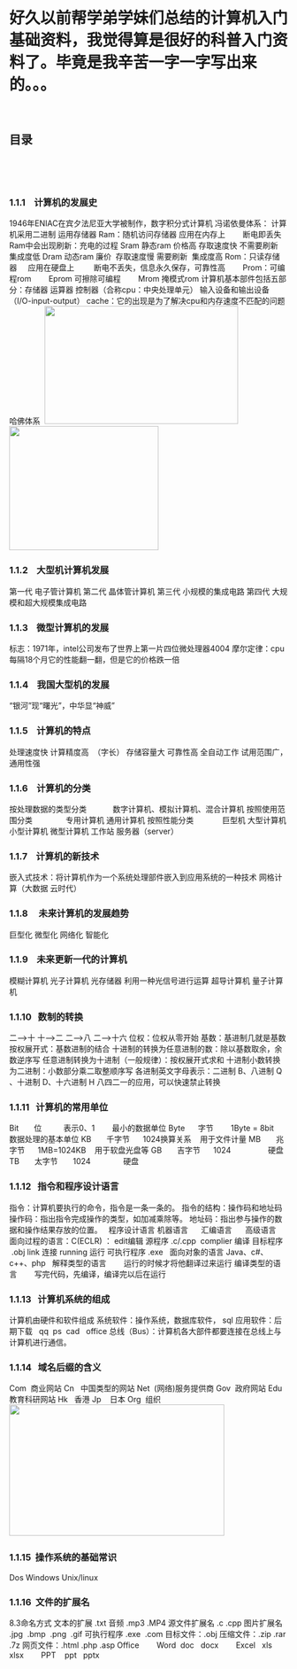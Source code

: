 # 好久以前帮学弟学妹们总结的计算机入门基础资料，我觉得算是很好的科普入门资料了。毕竟是我辛苦一字一字写出来的。。。
&nbsp;
## 目录
## <img src="https://images2015.cnblogs.com/blog/749242/201611/749242-20161119112253076-84506274.jpg" alt="">
&nbsp;
### 1.1.1&nbsp;&nbsp;&nbsp; 计算机的发展史
1946年ENIAC在宾夕法尼亚大学被制作，数字积分式计算机
冯诺依曼体系：
计算机采用二进制
运用存储器
Ram：随机访问存储器 应用在内存上
&nbsp;&nbsp;&nbsp;&nbsp;&nbsp;&nbsp; 断电即丢失
Ram中会出现刷新：充电的过程
Sram 静态ram 价格高 存取速度快 不需要刷新 集成度低
Dram 动态ram 廉价&nbsp; 存取速度慢 需要刷新&nbsp; 集成度高
Rom：只读存储器&nbsp;&nbsp;&nbsp;&nbsp; 应用在硬盘上&nbsp;
&nbsp;&nbsp;&nbsp;&nbsp;&nbsp;&nbsp; 断电不丢失，信息永久保存，可靠性高
&nbsp;&nbsp;&nbsp;&nbsp;&nbsp;&nbsp; Prom：可编程rom
&nbsp;&nbsp;&nbsp;&nbsp;&nbsp;&nbsp; Eprom 可擦除可编程
&nbsp;&nbsp;&nbsp;&nbsp;&nbsp;&nbsp; Mrom 掩模式rom
计算机基本部件包括五部分：存储器 运算器 控制器（合称cpu：中央处理单元） 输入设备和输出设备（I/O-input-output）
cache：它的出现是为了解决cpu和内存速度不匹配的问题
哈佛体系
&nbsp;<img src="https://images2015.cnblogs.com/blog/749242/201611/749242-20161119114131342-1236813508.png" alt="" width="350" height="213">
<img src="https://images2015.cnblogs.com/blog/749242/201611/749242-20161119114200607-1572091223.png" alt="" width="270" height="224">
### 1.1.2&nbsp;&nbsp;&nbsp; 大型机计算机发展
第一代 电子管计算机
第二代 晶体管计算机
第三代 小规模的集成电路
第四代 大规模和超大规模集成电路
&nbsp;
### 1.1.3&nbsp;&nbsp;&nbsp; 微型计算机的发展
标志：1971年，intel公司发布了世界上第一片四位微处理器4004
摩尔定律：cpu每隔18个月它的性能翻一翻，但是它的价格跌一倍
&nbsp;
### 1.1.4&nbsp;&nbsp;&nbsp; 我国大型机的发展
“银河”现“曙光”，中华显“神威”
&nbsp;
### 1.1.5&nbsp;&nbsp;&nbsp; 计算机的特点
处理速度快
计算精度高&nbsp; （字长）
存储容量大
可靠性高
全自动工作
试用范围广，通用性强
&nbsp;
### 1.1.6&nbsp;&nbsp;&nbsp; 计算机的分类
按处理数据的类型分类
&nbsp; &nbsp; &nbsp; &nbsp; &nbsp; &nbsp;数字计算机、模拟计算机、混合计算机
按照使用范围分类
　　　　专用计算机 通用计算机
按照性能分类
&nbsp;&nbsp;&nbsp;　　 &nbsp;巨型机 大型计算机 小型计算机 微型计算机 工作站 服务器（server）
&nbsp;
### 1.1.7&nbsp;&nbsp;&nbsp; 计算机的新技术
嵌入式技术：将计算机作为一个系统处理部件嵌入到应用系统的一种技术
网格计算（大数据 云时代）
&nbsp;
### 1.1.8&nbsp;&nbsp;&nbsp; &nbsp;未来计算机的发展趋势
巨型化 微型化 网络化 智能化
&nbsp;
### 1.1.9&nbsp;&nbsp;&nbsp; 未来更新一代的计算机
模糊计算机
光子计算机 光存储器 利用一种光信号进行运算
超导计算机
量子计算机
&nbsp;
### 1.1.10&nbsp; &nbsp;数制的转换
二——>十
十——>二
二——>八
二——>十六
位权：位权从零开始
基数：基进制几就是基数
按权展开式：基数进制的结合
十进制的转换为任意进制的数：除以基数取余，余数逆序写
任意进制转换为十进制（一般规律）：按权展开式求和
十进制小数转换为二进制：小数部分乘二取整顺序写
各进制英文字母表示：二进制 B、八进制 Q 、十进制 D、十六进制 H
八四二一的应用，可以快速禁止转换
&nbsp;
### 1.1.11&nbsp; &nbsp;计算机的常用单位
Bit&nbsp;&nbsp;&nbsp;&nbsp;&nbsp;&nbsp; 位&nbsp;&nbsp;&nbsp;&nbsp;&nbsp;&nbsp;&nbsp;&nbsp;&nbsp; 表示0、1&nbsp;&nbsp;&nbsp;&nbsp;&nbsp;&nbsp;&nbsp; 最小的数据单位
Byte&nbsp;&nbsp;&nbsp;&nbsp;&nbsp; 字节&nbsp;&nbsp;&nbsp;&nbsp;&nbsp;&nbsp;&nbsp; 1Byte = 8bit&nbsp;&nbsp;&nbsp;&nbsp;&nbsp; 数据处理的基本单位
KB&nbsp;&nbsp;&nbsp;&nbsp;&nbsp;&nbsp; 千字节&nbsp;&nbsp;&nbsp;&nbsp;&nbsp; 1024换算关系&nbsp;&nbsp;&nbsp; 用于文件计量
MB&nbsp;&nbsp;&nbsp;&nbsp;&nbsp;&nbsp; 兆字节&nbsp;&nbsp;&nbsp; &nbsp;&nbsp;1MB=1024KB&nbsp;&nbsp;&nbsp; 用于软盘光盘等
GB&nbsp;&nbsp;&nbsp;&nbsp;&nbsp;&nbsp; 吉字节&nbsp;&nbsp;&nbsp;&nbsp;&nbsp; 1024&nbsp;&nbsp;&nbsp;&nbsp;&nbsp;&nbsp;&nbsp;&nbsp;&nbsp;&nbsp;&nbsp;&nbsp;&nbsp;&nbsp;&nbsp;&nbsp; 硬盘
TB&nbsp;&nbsp;&nbsp;&nbsp;&nbsp;&nbsp; 太字节&nbsp;&nbsp;&nbsp;&nbsp;&nbsp;&nbsp; 1024&nbsp;&nbsp;&nbsp;&nbsp;&nbsp;&nbsp;&nbsp;&nbsp;&nbsp;&nbsp;&nbsp;&nbsp;&nbsp;&nbsp; 硬盘
&nbsp;
### 1.1.12&nbsp; &nbsp;指令和程序设计语言
指令：计算机要执行的命令，指令是一条一条的。
指令的结构：操作码和地址码
操作码：指出指令完成操作的类型，如加减乘除等。
地址码：指出参与操作的数据和操作结果存放的位置。
&nbsp;
程序设计语言
机器语言 &nbsp; &nbsp; &nbsp;汇编语言 &nbsp; &nbsp; &nbsp;高级语言
&nbsp;
面向过程的语言：C(ECLR)&nbsp;：
edit编辑 源程序 .c/.cpp&nbsp;
complier 编译 目标程序 &nbsp;.obj
link 连接
running 运行 可执行程序 .exe
&nbsp;
面向对象的语言 Java、c#、c++、php
&nbsp;
解释类型的语言
&nbsp;&nbsp;&nbsp;&nbsp;&nbsp;&nbsp; 运行的时候才将他翻译过来运行
编译类型的语言
&nbsp;&nbsp;&nbsp;&nbsp;&nbsp;&nbsp; 写完代码，先编译，编译完以后在运行
&nbsp;
&nbsp;
### 1.1.13&nbsp; &nbsp;计算机系统的组成
计算机由硬件和软件组成
系统软件：操作系统，数据库软件， sql
应用软件：后期下载&nbsp;&nbsp; qq&nbsp; ps&nbsp; cad&nbsp;&nbsp; office
总线（Bus）：计算机各大部件都要连接在总线上与计算机进行通信。
&nbsp;
### 1.1.14&nbsp; &nbsp;域名后缀的含义
Com&nbsp; 商业网站
Cn&nbsp;&nbsp; 中国类型的网站
Net&nbsp; (网络)服务提供商
Gov&nbsp; 政府网站
Edu&nbsp; 教育科研网站
Hk&nbsp;&nbsp; 香港
Jp&nbsp;&nbsp;&nbsp; 日本
Org&nbsp; 组织
&nbsp;<img src="https://images2015.cnblogs.com/blog/749242/201611/749242-20161119114232373-627274192.jpg" alt="" width="389" height="237">
&nbsp;
### 1.1.15&nbsp; 操作系统的基础常识
Dos
Windows
Unix/linux
&nbsp;
### 1.1.16&nbsp; 文件的扩展名
8.3命名方式
文本的扩展 .txt
音频 .mp3 .MP4
源文件扩展名 .c .cpp
图片扩展名 .jpg&nbsp; .bmp&nbsp; .png&nbsp; .gif
可执行程序 .exe&nbsp; .com
目标文件：.obj
压缩文件：.zip .rar .7z
网页文件：.html .php .asp
Office
&nbsp;&nbsp;&nbsp;&nbsp;&nbsp;&nbsp; Word&nbsp; doc&nbsp;&nbsp; docx
&nbsp;&nbsp;&nbsp;&nbsp;&nbsp;&nbsp; Excel&nbsp;&nbsp; xls&nbsp;&nbsp; xlsx
&nbsp;&nbsp;&nbsp;&nbsp;&nbsp;&nbsp; PPT&nbsp;&nbsp;&nbsp; ppt&nbsp;&nbsp; pptx